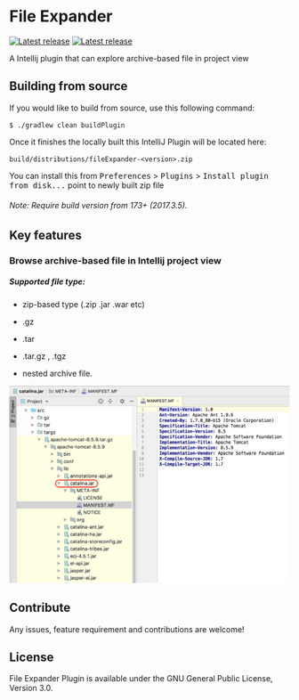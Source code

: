 # File Expander
[![Latest release](https://img.shields.io/jetbrains/plugin/v/11940.svg?colorB=blue&label=File%20Expander&style=popout)](https://plugins.jetbrains.com/plugin/11940-file-expander)
[![Latest release](https://img.shields.io/jetbrains/plugin/d/11940-file-expander.svg?color=brightgreen&label=Downloads&style=popout)](https://plugins.jetbrains.com/plugin/11940-file-expander)

A Intellij plugin that can explore archive-based file in project view

## Building from source
If you would like to build from source, use this following command:

```
$ ./gradlew clean buildPlugin
```

Once it finishes the locally built this IntelliJ Plugin will be located here:

```
build/distributions/fileExpander-<version>.zip
```

You can install this from <kbd>Preferences</kbd> > <kbd>Plugins</kbd> > <kbd>Install plugin from disk...</kbd> point to newly built zip file

###### Note: Require build version from 173+ (2017.3.5).

## Key features

### Browse archive-based file in Intellij project view

##### Supported file type: 
* zip-based type (.zip .jar .war etc)

* .gz

* .tar

* .tar.gz , .tgz

* nested archive file.

<img src="https://raw.githubusercontent.com/Camork/file-expander-plugin/master/screenshots/screenshot.png" width="650">

## Contribute

Any issues, feature requirement and contributions are welcome!

## License

File Expander Plugin is available under the GNU General Public License, Version 3.0.
